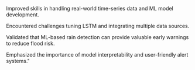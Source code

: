 Improved skills in handling real-world time-series data and ML model development.

Encountered challenges tuning LSTM and integrating multiple data sources.

Validated that ML-based rain detection can provide valuable early warnings to reduce flood risk.

Emphasized the importance of model interpretability and user-friendly alert systems."
